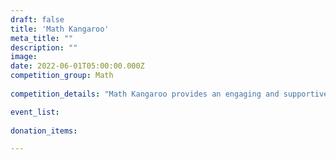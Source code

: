 ```yaml
---
draft: false
title: 'Math Kangaroo'
meta_title: ""
description: ""
image: 
date: 2022-06-01T05:00:00.000Z
competition_group: Math
  
competition_details: "Math Kangaroo provides an engaging and supportive environment where students can develop problem-solving and critical thinking skills while fostering a lifelong love for math."

event_list:
    
donation_items: 

---
```

